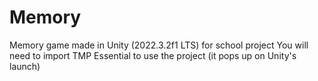 # Memory
 Memory game made in Unity (2022.3.2f1 LTS) for school project
 You will need to import TMP Essential to use the project (it pops up on Unity's launch)